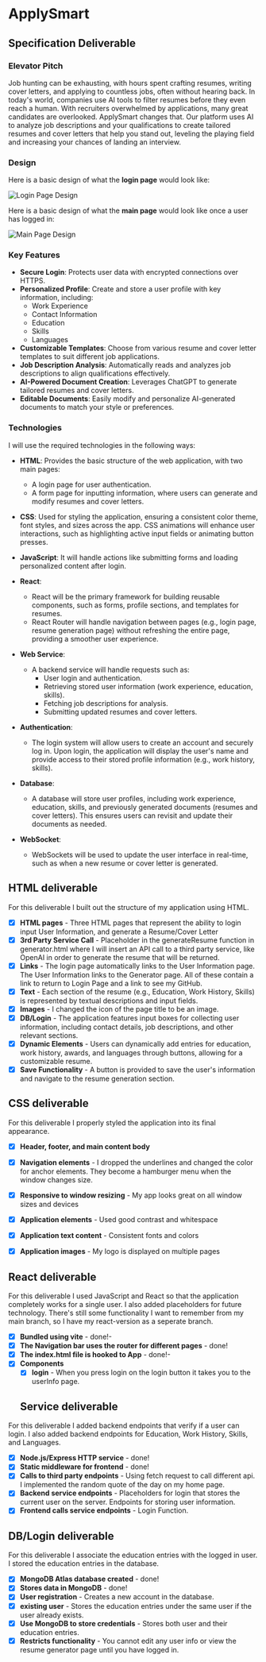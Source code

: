 # ApplySmart

## Specification Deliverable

### Elevator Pitch
Job hunting can be exhausting, with hours spent crafting resumes, writing cover letters, and applying to countless jobs, often without hearing back. In today's world, companies use AI tools to filter resumes before they even reach a human. With recruiters overwhelmed by applications, many great candidates are overlooked. ApplySmart changes that. Our platform uses AI to analyze job descriptions and your qualifications to create tailored resumes and cover letters that help you stand out, leveling the playing field and increasing your chances of landing an interview.

### Design
Here is a basic design of what the **login page** would look like:

![Login Page Design](/images/Login.png)


Here is a basic design of what the **main page** would look like once a user has logged in:

![Main Page Design](/images/MainPage.png)


### Key Features
- **Secure Login**: Protects user data with encrypted connections over HTTPS.
- **Personalized Profile**: Create and store a user profile with key information, including:
  - Work Experience
  - Contact Information
  - Education
  - Skills
  - Languages
- **Customizable Templates**: Choose from various resume and cover letter templates to suit different job applications.
- **Job Description Analysis**: Automatically reads and analyzes job descriptions to align qualifications effectively.
- **AI-Powered Document Creation**: Leverages ChatGPT to generate tailored resumes and cover letters.
- **Editable Documents**: Easily modify and personalize AI-generated documents to match your style or preferences.

### Technologies
I will use the required technologies in the following ways:

- **HTML**: Provides the basic structure of the web application, with two main pages:
  - A login page for user authentication.
  - A form page for inputting information, where users can generate and modify resumes and cover letters.
  
- **CSS**: Used for styling the application, ensuring a consistent color theme, font styles, and sizes across the app. CSS animations will enhance user interactions, such as highlighting active input fields or animating button presses.

- **JavaScript**: It will handle actions like submitting forms and loading personalized content after login.

- **React**: 
  - React will be the primary framework for building reusable components, such as forms, profile sections, and templates for resumes.
  - React Router will handle navigation between pages (e.g., login page, resume generation page) without refreshing the entire page, providing a smoother user experience.

- **Web Service**: 
  - A backend service will handle requests such as:
    - User login and authentication.
    - Retrieving stored user information (work experience, education, skills).
    - Fetching job descriptions for analysis.
    - Submitting updated resumes and cover letters.

- **Authentication**: 
  - The login system will allow users to create an account and securely log in. Upon login, the application will display the user's name and provide access to their stored profile information (e.g., work history, skills).

- **Database**: 
  - A database will store user profiles, including work experience, education, skills, and previously generated documents (resumes and cover letters). This ensures users can revisit and update their documents as needed.

- **WebSocket**: 
  - WebSockets will be used to update the user interface in real-time, such as when a new resume or cover letter is generated.

## HTML deliverable

For this deliverable I built out the structure of my application using HTML.
- [x] **HTML pages** - Three HTML pages that represent the ability to login input User Information, and generate a Resume/Cover Letter
- [x] **3rd Party Service Call** - Placeholder in the generateResume function in generator.html where I will insert an API call to a third party service, like OpenAI in order to generate the resume that will be returned.
- [x] **Links** - The login page automatically links to the User Information page. The User Information links to the Generator page. All of these contain a link to return to Login Page and a link to see my GitHub.
- [x] **Text** - Each section of the resume (e.g., Education, Work History, Skills) is represented by textual descriptions and input fields.
- [x] **Images** - I changed the icon of the page title to be an image.
- [x] **DB/Login** - The application features input boxes for collecting user information, including contact details, job descriptions, and other relevant sections.
- [x] **Dynamic Elements** - Users can dynamically add entries for education, work history, awards, and languages through buttons, allowing for a customizable resume.
- [x] **Save Functionality** - A button is provided to save the user's information and navigate to the resume generation section.

## CSS deliverable

For this deliverable I properly styled the application into its final appearance.

- [x] **Header, footer, and main content body**
- [x] **Navigation elements** - I dropped the underlines and changed the color for anchor elements. They become a hamburger menu when the window changes size.
- [x] **Responsive to window resizing** - My app looks great on all window sizes and devices
- [x] **Application elements** - Used good contrast and whitespace
- [x] **Application text content** - Consistent fonts and colors
- [x] **Application images** - My logo is displayed on multiple pages


## React deliverable

For this deliverable I used JavaScript and React so that the application completely works for a single user. I also added placeholders for future technology. There's still some functionality I want to remember from my main branch, so I have my react-version as a seperate branch.

- [x] **Bundled using vite** - done!-
- [x] **The Navigation bar uses the router for different pages** - done!
- [x] **The index.html file is hooked to App** - done!-
- [x] **Components**
  - [x] **login** - When you press login on the login button it takes you to the userInfo page.

  ## Service deliverable

For this deliverable I added backend endpoints that verify if a user can login. I also added backend endpoints for Education, Work History, Skills, and Languages.

- [x] **Node.js/Express HTTP service** - done!
- [x] **Static middleware for frontend** - done!
- [x] **Calls to third party endpoints** - Using fetch request to call different api. I implemented the random quote of the day on my home page. 
- [x] **Backend service endpoints** - Placeholders for login that stores the current user on the server. Endpoints for storing user information.
- [x] **Frontend calls service endpoints** - Login Function.

## DB/Login deliverable

For this deliverable I associate the education entries with the logged in user. I stored the education entries in the database.

- [x] **MongoDB Atlas database created** - done!
- [x] **Stores data in MongoDB** - done!
- [x] **User registration** - Creates a new account in the database.
- [x] **existing user** - Stores the education entries under the same user if the user already exists.
- [x] **Use MongoDB to store credentials** - Stores both user and their education entries.
- [x] **Restricts functionality** - You cannot edit any user info or view the resume generator page until you have logged in.